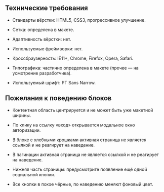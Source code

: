 ## Технические требования

- Стандарты вёрстки: HTML5, CSS3, прогрессивное улучшение.

- Сетка: определена в макете.

- Адаптивность вёрстки: нет.

- Используемые фреймворки: нет.

- Кроссбраузерность: IE11+, Chrome, Firefox, Opera, Safari.

- Типографика: частично определена в макете (прочее — на усмотрение разработчика).

- Используемый шрифт: PT Sans Narrow.

## Пожелания к поведению блоков

- Контентная область центрируется и не может быть уже макетной ширины.

- По клику на ссылку «вход» открывается модальное окно авторизации.

- В блоке с хлебными крошками активная страница не является ссылкой и не реагирует на наведение.

- В пагинации активная страница не является ссылкой и не реагирует на наведение.

- Нижняя часть страницы: предусмотрите появление ещё одной социальной кнопки.

- Все кнопки в покое чёрные, по наведению меняют фоновый цвет.
